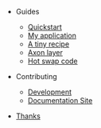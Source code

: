 <!-- docs/_sidebar.md -->

- Guides

  - [Quickstart](guides-quickstart)
  - [My application](guides-my-application)
  - [A tiny recipe](guides-a-tiny-recipe)
  - [Axon layer](guides-axon-layer)
  - [Hot swap code](guides-how-swap-code)

- Contributing

  - [Development](contributing-meta-erlang)
  - [Documentation Site](contributing-doc-site)

- [Thanks](thanks)
